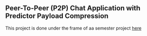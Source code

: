## Peer-To-Peer (P2P) Chat Application with Predictor Payload Compression

This project is done under the frame of aa semester project
[here](https://datatracker.ietf.org/doc/rfc1978/)
